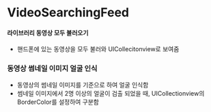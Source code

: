 # VideoSearchingFeed

#### 라이브러리 동영상 모두 불러오기

- 핸드폰에 있는 동영상을 모두 불러와 UICollecitonview로 보여줌

### 동영상 썸네일 이미지 얼굴 인식

- 동영상의 썸네일 이미지를 기준으로 하여 얼굴 인식함
- 썸네일 이미지에서 2명 이상의 얼굴이 검출 되었을 때, UICollectionview의 BorderColor를 설정하여 구분함

